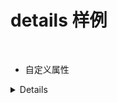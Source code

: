 # details 样例

<br/>



<script setup>
import Details from  "../../pages/Components/message/details.vue"
</script>

- 自定义属性

<Details name="自定义属性" content="我是详情内容" color="#fff" bgcColor="rgb(137, 85, 186)" />
<Details name="自定义属性" content="我是详情内容" color="#fff" bgcColor="rgb(137, 85, 186)" :showArrow ="false" />

- 通过插槽来实现

<Details open>
    <template #name> <span>插槽来实现name</span></template>
    <template #content> <div>插槽来实现详情内容</div></template>
</Details>

<br/>

- 插槽及属性

| 属性（插槽） | 默认值 |   类型    |
| :----------: | :----: | :-------: |
|     name     |   -    | 属性/插槽 |
|   content    |   -    | 属性/插槽 |
|    color     |  #000  |   属性    |
|   bgcColor   |  #fff  |   属性    |
|   showArrow |  true  |   属性    |
|   arrowIcon   |  inherit  |   属性    |

